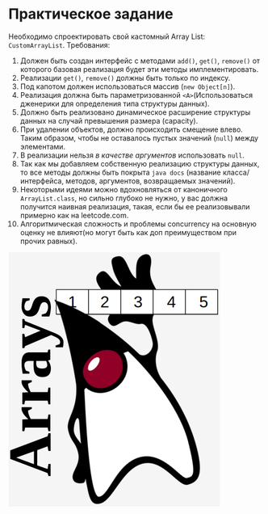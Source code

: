 # Практическое задание

Необходимо спроектировать свой кастомный Array List: `CustomArrayList`. Требования:

1. Должен быть создан интерфейс с методами `add()`, `get()`, `remove()` от которого базовая реализация будет эти методы
   имплементировать.
2. Реализации `get()`, `remove()` должны быть только по индексу.
3. Под капотом должен использоваться массив (`new Object[n]`).
4. Реализация должна быть параметризованной `<A>`(Использоваться дженерики для определения типа структуры данных).
5. Должно быть реализовано динамическое расширение структуры данных на случай превышения размера (capacity).
6. При удалении объектов, должно происходить смещение влево. Таким образом, чтобы не оставалось пустых значений (`null`)
   между элементами.
7. В реализации нельзя *в качестве аргументов* использовать `null`.
8. Так как мы добавляем собственную реализацию структуры данных, то все методы должны быть покрыта `java docs` (название
   класса/интерфейса, методов, аргументов, возвращаемых значений).
9. Некоторыми идеями можно вдохновляться от каноничного `ArrayList.class`, но сильно глубоко не нужно, у вас должна
   получится наивная реализация, такая, если бы ее реализовывали примерно как на leetcode.com.
10. Алгоритмическая сложность и проблемы concurrency на основную оценку не влияют(но могут быть как доп преимуществом
    при прочих равных).

![ci building example](../img/duke_arrays.png)
